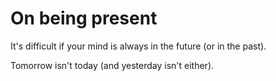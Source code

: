# On being present

It's difficult if your mind is always in the future (or in the past).

Tomorrow isn't today (and yesterday isn't either).
